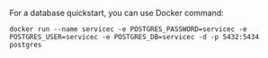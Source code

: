 
For a database quickstart, you can use Docker command:

```
docker run --name servicec -e POSTGRES_PASSWORD=servicec -e POSTGRES_USER=servicec -e POSTGRES_DB=servicec -d -p 5432:5434 postgres
```